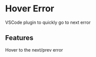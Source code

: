 # Hover Error

VSCode plugin to quickly go to next error

## Features

Hover to the next/prev error

